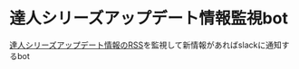 # 達人シリーズアップデート情報監視bot
[達人シリーズアップデート情報のRSS](https://www.tatsuzin.info/rss/)を監視して新情報があればslackに通知するbot

